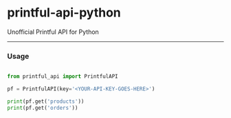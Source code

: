 # printful-api-python
Unofficial Printful API for Python

---

### Usage


```python

from printful_api import PrintfulAPI

pf = PrintfulAPI(key='<YOUR-API-KEY-GOES-HERE>')

print(pf.get('products'))
print(pf.get('orders'))

```